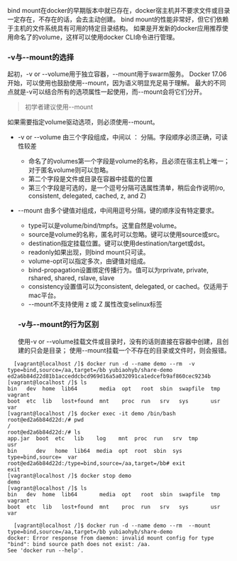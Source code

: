bind mount在docker的早期版本中就已存在，docker宿主机并不要求文件或目录一定存在，不存在的话，会去主动创建。
bind mount的性能非常好，但它们依赖于主机的文件系统具有可用的特定目录结构。
如果是开发新的docker应用推荐使用命名了的volume，这样可以使用docker CLI命令进行管理。

### -v与--mount的选择
起初，-v or --volume用于独立容器，--mount用于swarm服务。
Docker 17.06开始，可以使用也鼓励使用--mount，因为语义明显充足易于理解。
最大的不同点就是-v可以结合所有的选项属性一起使用，而--mount会将它们分开。
> 初学者建议使用--mount

如果需要指定volume驱动选项，则必须使用--mount。
* -v or --volume
  由三个字段组成，中间以 ： 分隔。字段顺序必须正确，可读性较差
  * 命名了的volumes第一个字段是volume的名称，且必须在宿主机上唯一；对于匿名volume则可以忽略。
  * 第二个字段是文件或目录在容器中挂载的位置
  * 第三个字段是可选的，是一个逗号分隔可选属性清单，稍后会作说明(ro, consistent, delegated, cached, z, and Z)

* --mount
  由多个键值对组成，中间用逗号分隔，键的顺序没有特定要求。
  * type可以是volume/bind/tmpfs。这里自然是volume。
  * source是volume的名称，匿名时可以忽略。键可以使用source或src。
  * destination指定挂载位置。键可以使用destination/target或dst。
  * readonly如果出现，则bind mount只可读。
  * volume-opt可以指定多次，由键值对组成。
  * bind-propagation设置绑定传播行为。值可以为rprivate, private, rshared, shared, rslave, slave
  * consistency设置值可以为consistent, delegated, or cached。仅适用于mac平台。
  * --mount不支持使用 z 或 Z 属性改变selinux标签
  
  ### -v与--mount的行为区别
  使用-v or --volume挂载文件或目录时，没有的话则直接在容器中创建，且创建的只会是目录；
  使用--mount挂载一个不存在的目录或文件时，则会报错。
```
  [vagrant@localhost /]$ docker run -d --name demo --rm  -v type=bind,source=/aa,target=/bb yubiaohyb/share-demo
ed2a6b84d22d81b1acceddcbcd969d16a5a032091ca1edcefb9af860cec9234b
[vagrant@localhost /]$ ls
bin   dev  home  lib64       media  opt   root  sbin  swapfile  tmp  vagrant
boot  etc  lib   lost+found  mnt    proc  run   srv   sys       usr  var
[vagrant@localhost /]$ docker exec -it demo /bin/bash
root@ed2a6b84d22d:/# pwd
/
root@ed2a6b84d22d:/# ls
app.jar  boot  etc   lib    log    mnt  proc  run   srv  tmp                usr
bin      dev   home  lib64  media  opt  root  sbin  sys  type=bind,source=  var
root@ed2a6b84d22d:/type=bind,source=/aa,target=/bb# exit
exit
[vagrant@localhost /]$ docker stop demo
demo
[vagrant@localhost /]$ ls
bin   dev  home  lib64       media  opt   root  sbin  swapfile  tmp  vagrant
boot  etc  lib   lost+found  mnt    proc  run   srv   sys       usr  var
```
```
  [vagrant@localhost /]$ docker run -d --name demo --rm  --mount type=bind,source=/aa,target=/bb yubiaohyb/share-demo
docker: Error response from daemon: invalid mount config for type "bind": bind source path does not exist: /aa.
See 'docker run --help'.
```
  
  

